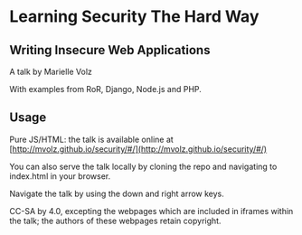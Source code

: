 # Learning Security The Hard Way
## Writing Insecure Web Applications

A talk by Marielle Volz

With examples from RoR, Django, Node.js and PHP.

## Usage

Pure JS/HTML: the talk is available online at [http://mvolz.github.io/security/#/](http://mvolz.github.io/security/#/)

You can also serve the talk locally by cloning the repo and navigating to index.html in your browser.

Navigate the talk by using the down and right arrow keys.

CC-SA by 4.0, excepting the webpages which are included in iframes
within the talk; the authors of these webpages retain copyright.